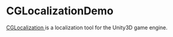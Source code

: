 # CGLocalizationDemo
<a target="_blank" href="https://assetstore.unity.com/packages/tools/localization/cglocalization-130251">
  CGLocalization
</a>
is a localization tool for the Unity3D game engine.
